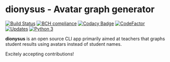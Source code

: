 # dionysus - Avatar graph generator
[![Build Status](https://travis-ci.org/toonarmycaptain/dionysus.svg?branch=master)](https://travis-ci.org/toonarmycaptain/dionysus) [![BCH compliance](https://bettercodehub.com/edge/badge/toonarmycaptain/dionysus?branch=master)](https://bettercodehub.com/) [![Codacy Badge](https://api.codacy.com/project/badge/Grade/8871b216a3e944658b10013c638cfc15)](https://www.codacy.com/app/toonarmycaptain/dionysus?utm_source=github.com&amp;utm_medium=referral&amp;utm_content=toonarmycaptain/dionysus&amp;utm_campaign=Badge_Grade) [![CodeFactor](https://www.codefactor.io/repository/github/toonarmycaptain/dionysus/badge/master)](https://www.codefactor.io/repository/github/toonarmycaptain/dionysus/overview/master) [![Updates](https://pyup.io/repos/github/toonarmycaptain/dionysus/shield.svg)](https://pyup.io/repos/github/toonarmycaptain/dionysus/) [![Python 3](https://pyup.io/repos/github/toonarmycaptain/dionysus/python-3-shield.svg)](https://pyup.io/repos/github/toonarmycaptain/dionysus/)

**dionysus** is an open source CLI app primarily aimed at teachers that graphs student results using avatars instead of student names. 

Excitely accepting contributions! 
